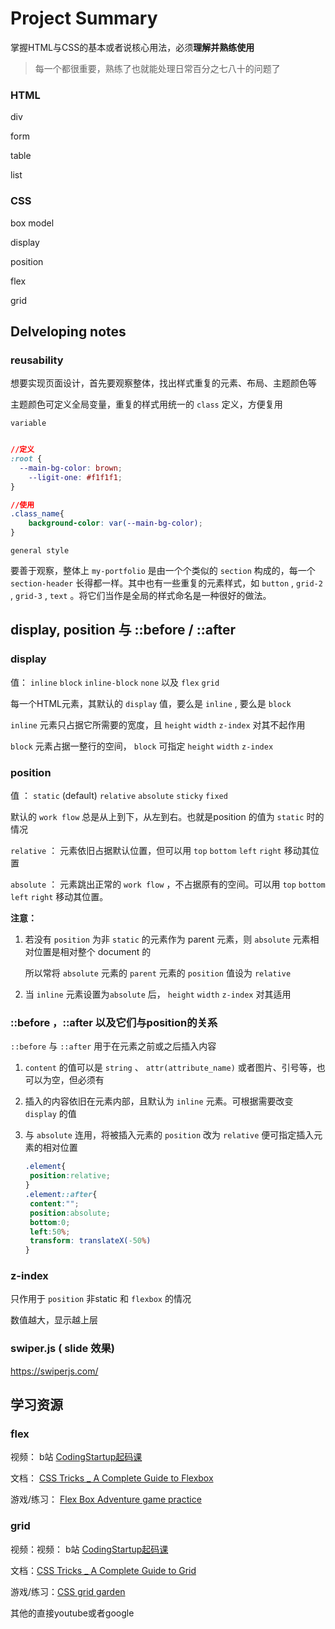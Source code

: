 # Project Summary

掌握HTML与CSS的基本或者说核心用法，必须**理解并熟练使用**

> 每一个都很重要，熟练了也就能处理日常百分之七八十的问题了

### HTML

div

form

table

list

### CSS

box model

display

position

flex

grid



## Delveloping notes

### reusability

想要实现页面设计，首先要观察整体，找出样式重复的元素、布局、主题颜色等

主题颜色可定义全局变量，重复的样式用统一的 `class` 定义，方便复用

`variable` 

``` css

//定义
:root {
  --main-bg-color: brown;
	--ligit-one: #f1f1f1;
}

//使用
.class_name{
	background-color: var(--main-bg-color);
}

```

`general style` 

要善于观察，整体上 `my-portfolio` 是由一个个类似的 `section` 构成的，每一个 `section-header` 长得都一样。其中也有一些重复的元素样式，如 `button` , `grid-2` , `grid-3` , `text` 。将它们当作是全局的样式命名是一种很好的做法。



## display, position 与 ::before / ::after

### display

值： `inline`  `block`  `inline-block`   `none`     以及   `flex`  `grid`

每一个HTML元素，其默认的 `display` 值，要么是 `inline` , 要么是 `block`

`inline` 元素只占据它所需要的宽度，且 `height` `width` `z-index` 对其不起作用

`block` 元素占据一整行的空间， `block` 可指定 `height` `width` `z-index`



### position

值 ： `static` (default) `relative`  `absolute`      `sticky` `fixed`

默认的 `work flow` 总是从上到下，从左到右。也就是position 的值为 `static` 时的情况

`relative` ： 元素依旧占据默认位置，但可以用 `top` `bottom` `left` `right` 移动其位置

`absolute` ： 元素跳出正常的 `work flow` ，不占据原有的空间。可以用 `top` `bottom` `left` `right` 移动其位置。

**注意：**

1. 若没有 `position` 为非 `static` 的元素作为 parent 元素，则 `absolute` 元素相对位置是相对整个 document 的

   所以常将 `absolute` 元素的 `parent` 元素的 `position` 值设为 `relative`

2. 当 `inline` 元素设置为`absolute` 后， `height` `width` `z-index`  对其适用

   

### ::before ，::after  以及它们与position的关系

`::before` 与 `::after` 用于在元素之前或之后插入内容

1. `content` 的值可以是 `string` 、 `attr(attribute_name)` 或者图片、引号等，也可以为空，但必须有

2. 插入的内容依旧在元素内部，且默认为 `inline` 元素。可根据需要改变 `display` 的值

3. 与 `absolute` 连用，将被插入元素的 `position` 改为 `relative` 便可指定插入元素的相对位置

   ```css
   .element{
   	position:relative;
   }
   .element::after{
   	content:"";
   	position:absolute;
   	bottom:0;
   	left:50%;
   	transform: translateX(-50%)
   }
   ```



### z-index

只作用于 `position` 非static 和 `flexbox` 的情况

数值越大，显示越上层



### swiper.js ( slide 效果)

https://swiperjs.com/





## 学习资源

### flex

视频： b站 [CodingStartup起码课](https://space.bilibili.com/451368848)

文档： [CSS Tricks _ A Complete Guide to Flexbox](https://css-tricks.com/snippets/css/a-guide-to-flexbox/)

游戏/练习： [Flex Box Adventure game practice](https://codingfantasy.com/games/flexboxadventure)



### grid

视频：视频： b站 [CodingStartup起码课](https://space.bilibili.com/451368848)

文档：[CSS Tricks _ A Complete Guide to Grid](https://css-tricks.com/snippets/css/complete-guide-grid/)

游戏/练习：[CSS grid garden](https://cssgridgarden.com/)



其他的直接youtube或者google